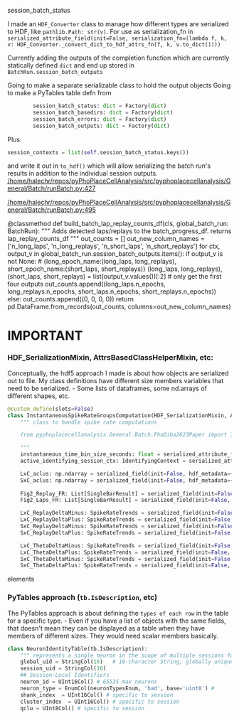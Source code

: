session_batch_status


I made an `HDF_Converter` class to manage how different types are serialized to HDF, like `pathlib.Path: str(v)`. For use as serialization_fn in `serialized_attribute_field(init=False, serialization_fn=(lambda f, k, v: HDF_Converter._convert_dict_to_hdf_attrs_fn(f, k, v.to_dict())))`

Currently adding the outputs of the completion function which are currently statically defined `dict` and end up stored in `BatchRun.session_batch_outputs`

Going to make a separate serializable class to hold the output objects
Going to make a PyTables table defn from
```python
		session_batch_status: dict = Factory(dict)
		session_batch_basedirs: dict = Factory(dict)
		session_batch_errors: dict = Factory(dict)
		session_batch_outputs: dict = Factory(dict)

```
Plus:
```python
session_contexts = list(self.session_batch_status.keys())
```
and write it out in `to_hdf()` which will allow serializing the batch run's results in addition to the individual session outputs.
[/home/halechr/repos/pyPhoPlaceCellAnalysis/src/pyphoplacecellanalysis/General/Batch/runBatch.py:427](vscode://file/home/halechr/repos/pyPhoPlaceCellAnalysis/src/pyphoplacecellanalysis/General/Batch/runBatch.py:427)




[/home/halechr/repos/pyPhoPlaceCellAnalysis/src/pyphoplacecellanalysis/General/Batch/runBatch.py:495](vscode://file/home/halechr/repos/pyPhoPlaceCellAnalysis/src/pyphoplacecellanalysis/General/Batch/runBatch.py:495)

@classmethod
    def build_batch_lap_replay_counts_df(cls, global_batch_run: BatchRun):
        """ Adds detected laps/replays to the batch_progress_df. returns lap_replay_counts_df """
        out_counts = []
        out_new_column_names = ['n_long_laps', 'n_long_replays', 'n_short_laps', 'n_short_replays']
        for ctx, output_v in global_batch_run.session_batch_outputs.items():
            if output_v is not None:
                # {long_epoch_name:(long_laps, long_replays), short_epoch_name:(short_laps, short_replays)}
                (long_laps, long_replays), (short_laps, short_replays) = list(output_v.values())[:2] # only get the first four outputs
                out_counts.append((long_laps.n_epochs, long_replays.n_epochs, short_laps.n_epochs, short_replays.n_epochs))
            else:
                out_counts.append((0, 0, 0, 0))
        return pd.DataFrame.from_records(out_counts, columns=out_new_column_names)
                




# IMPORTANT

### HDF_SerializationMixin, AttrsBasedClassHelperMixin, etc:
Conceptually, the hdf5 approach I made is about how objects are serialized out to file.
	My class definitions have different size members variables that need to be serialized. 
		- Some lists of dataframes, some nd.arrays of different shapes, etc.

```python
@custom_define(slots=False)
class InstantaneousSpikeRateGroupsComputation(HDF_SerializationMixin, AttrsBasedClassHelperMixin):
    """ class to handle spike rate computations 

    from pyphoplacecellanalysis.General.Batch.PhoDiba2023Paper import InstantaneousSpikeRateGroupsComputation

    """
    instantaneous_time_bin_size_seconds: float = serialized_attribute_field(default=0.01) # 20ms
    active_identifying_session_ctx: IdentifyingContext = serialized_attribute_field(init=False, serialization_fn=(lambda f, k, v: HDF_Converter._convert_dict_to_hdf_attrs_fn(f, k, v.to_dict()))) # need to write custom serialization to attributes I think

    LxC_aclus: np.ndarray = serialized_field(init=False, hdf_metadata={'track_eXclusive_cells': 'LxC'}) # the list of long-eXclusive cell aclus
    SxC_aclus: np.ndarray = serialized_field(init=False, hdf_metadata={'track_eXclusive_cells': 'SxC'}) # the list of short-eXclusive cell aclus
    
    Fig2_Replay_FR: List[SingleBarResult] = serialized_field(init=False, is_computable=True, serialization_fn=_InstantaneousSpikeRateGroupsComputation_convert_Fig2_ANY_FR_to_hdf_fn, hdf_metadata={'epochs': 'Replay'}) # a list of the four single-bar results.
    Fig2_Laps_FR: List[SingleBarResult] = serialized_field(init=False, is_computable=True, serialization_fn=_InstantaneousSpikeRateGroupsComputation_convert_Fig2_ANY_FR_to_hdf_fn, hdf_metadata={'epochs': 'Laps'}) # a list of the four single-bar results.

    LxC_ReplayDeltaMinus: SpikeRateTrends = serialized_field(init=False, repr=False, default=None, is_computable=True, hdf_metadata={'track_eXclusive_cells': 'LxC', 'epochs': 'Replay', 'track_change_relative_period': 'DeltaMinus'})
    LxC_ReplayDeltaPlus: SpikeRateTrends = serialized_field(init=False, repr=False, default=None, is_computable=True, hdf_metadata={'track_eXclusive_cells': 'LxC', 'epochs': 'Replay', 'track_change_relative_period': 'DeltaPlus'})
    SxC_ReplayDeltaMinus: SpikeRateTrends = serialized_field(init=False, repr=False, default=None, is_computable=True, hdf_metadata={'track_eXclusive_cells': 'SxC', 'epochs': 'Replay', 'track_change_relative_period': 'DeltaMinus'})
    SxC_ReplayDeltaPlus: SpikeRateTrends = serialized_field(init=False, repr=False, default=None, is_computable=True, hdf_metadata={'track_eXclusive_cells': 'SxC', 'epochs': 'Replay', 'track_change_relative_period': 'DeltaPlus'})

    LxC_ThetaDeltaMinus: SpikeRateTrends = serialized_field(init=False, repr=False, default=None, is_computable=True, hdf_metadata={'track_eXclusive_cells': 'LxC', 'epochs': 'Laps', 'track_change_relative_period': 'DeltaMinus'})
    LxC_ThetaDeltaPlus: SpikeRateTrends = serialized_field(init=False, repr=False, default=None, is_computable=True, hdf_metadata={'track_eXclusive_cells': 'LxC', 'epochs': 'Laps', 'track_change_relative_period': 'DeltaPlus'})
    SxC_ThetaDeltaMinus: SpikeRateTrends = serialized_field(init=False, repr=False, default=None, is_computable=True, hdf_metadata={'track_eXclusive_cells': 'SxC', 'epochs': 'Laps', 'track_change_relative_period': 'DeltaMinus'})
    SxC_ThetaDeltaPlus: SpikeRateTrends = serialized_field(init=False, repr=False, default=None, is_computable=True, hdf_metadata={'track_eXclusive_cells': 'SxC', 'epochs': 'Laps', 'track_change_relative_period': 'DeltaPlus'})
``` 

elements
                                                              

### PyTables approach (`tb.IsDescription`, etc)
The PyTables approach is about defining the `types of each row` in the table for a specific type.
	- Even if you have a list of objects with the same fields, that doesn't mean they can be displayed as a table when they have members of different sizes. They would need scalar members basically.

```python
class NeuronIdentityTable(tb.IsDescription):
    """ represents a single neuron in the scope of multiple sessions for use in a PyTables table or HDF5 output file """
    global_uid = StringCol(16)   # 16-character String, globally unique neuron identifier (across all sessions) composed of a session_uid and the neuron's (session-specific) aclu
    session_uid = StringCol(16)
    ## Session-Local Identifiers
    neuron_id = UInt16Col() # 65535 max neurons
    neuron_type = EnumCol(neuronTypesEnum, 'bad', base='uint8') # 
    shank_index  = UInt16Col() # specific to session
    cluster_index  = UInt16Col() # specific to session
    qclu = UInt8Col() # specific to session
```